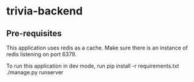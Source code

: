 # trivia-backend

## Pre-requisites
This application uses redis as a cache. Make sure there is an instance of redis listening on port 6379. 

To run this application in dev mode, run 
pip install -r requirements.txt
./manage.py runserver

